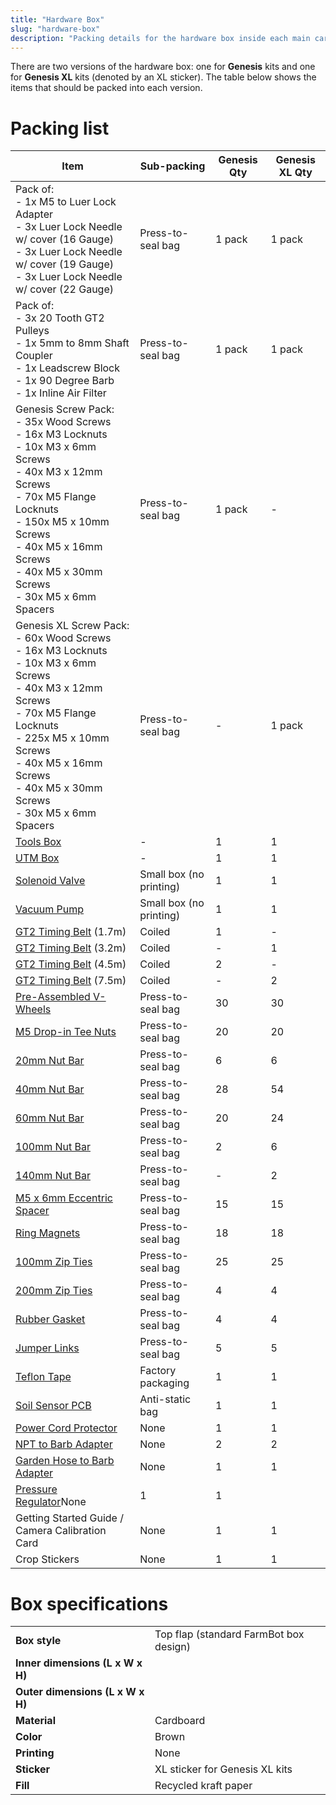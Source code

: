 ```yaml
---
title: "Hardware Box"
slug: "hardware-box"
description: "Packing details for the hardware box inside each main carton"
---
```


There are two versions of the hardware box: one for **Genesis** kits and one for **Genesis XL** kits (denoted by an <span class="fb-xl-sticker">XL</span> sticker). The table below shows the items that should be packed into each version.

# Packing list

|Item|Sub-packing|Genesis Qty|Genesis XL Qty|
|----|-----------|-----------|--------------|
|Pack of:<br>- 1x M5 to Luer Lock Adapter<br>- 3x Luer Lock Needle w/ cover (16 Gauge)<br>- 3x Luer Lock Needle w/ cover (19 Gauge)<br>- 3x Luer Lock Needle w/ cover (22 Gauge)|Press-to-seal bag|1 pack|1 pack
|Pack of:<br>- 3x 20 Tooth GT2 Pulleys<br>- 1x 5mm to 8mm Shaft Coupler<br>- 1x Leadscrew Block<br>- 1x 90 Degree Barb<br>- 1x Inline Air Filter|Press-to-seal bag|1 pack|1 pack
|Genesis Screw Pack:<br>- 35x Wood Screws<br>- 16x M3 Locknuts<br>- 10x M3 x 6mm Screws<br>- 40x M3 x 12mm Screws<br>- 70x M5 Flange Locknuts<br>- 150x M5 x 10mm Screws<br>- 40x M5 x 16mm Screws<br>- 40x M5 x 30mm Screws<br>- 30x M5 x 6mm Spacers|Press-to-seal bag|1 pack|-
|Genesis <span class="fb-xl-sticker">XL</span> Screw Pack:<br>- 60x Wood Screws<br>- 16x M3 Locknuts<br>- 10x M3 x 6mm Screws<br>- 40x M3 x 12mm Screws<br>- 70x M5 Flange Locknuts<br>- 225x M5 x 10mm Screws<br>- 40x M5 x 16mm Screws<br>- 40x M5 x 30mm Screws<br>- 30x M5 x 6mm Spacers|Press-to-seal bag|-|1 pack
|[Tools Box](tools-box.md)|-|1|1
|[UTM Box](utm-box.md)|-|1|1
|[Solenoid Valve](../../Extras/bom/electronics-and-wiring.md#solenoid-valve)|Small box (no printing)|1|1
|[Vacuum Pump](../../Extras/bom/electronics-and-wiring.md#vacuum-pump)|Small box (no printing)|1|1
|[GT2 Timing Belt](../../Extras/bom/drivetrain.md#gt2-timing-belt) (1.7m)|Coiled|1|-
|[GT2 Timing Belt](../../Extras/bom/drivetrain.md#gt2-timing-belt) (3.2m)|Coiled|-|1
|[GT2 Timing Belt](../../Extras/bom/drivetrain.md#gt2-timing-belt) (4.5m)|Coiled|2|-
|[GT2 Timing Belt](../../Extras/bom/drivetrain.md#gt2-timing-belt) (7.5m)|Coiled|-|2
|[Pre-Assembled V-Wheels](../pre-assembly/v-wheels.md)|Press-to-seal bag|30|30
|[M5 Drop-in Tee Nuts](../../Extras/bom/fasteners-and-hardware.md#tee-nuts)|Press-to-seal bag|20|20
|[20mm Nut Bar](../../Extras/bom/fasteners-and-hardware.md#20mm-nut-bar)|Press-to-seal bag|6|6
|[40mm Nut Bar](../../Extras/bom/fasteners-and-hardware.md#40mm-nut-bar)|Press-to-seal bag|28|54
|[60mm Nut Bar](../../Extras/bom/fasteners-and-hardware.md#60mm-nut-bar)|Press-to-seal bag|20|24
|[100mm Nut Bar](../../Extras/bom/fasteners-and-hardware.md#100mm-nut-bar)|Press-to-seal bag|2|6
|[140mm Nut Bar](../../Extras/bom/fasteners-and-hardware.md#140mm-nut-bar)|Press-to-seal bag|-|2
|[M5 x 6mm Eccentric Spacer](../../Extras/bom/fasteners-and-hardware.md#eccentric-spacers)|Press-to-seal bag|15|15
|[Ring Magnets](../../Extras/bom/fasteners-and-hardware.md#ring-magnets)|Press-to-seal bag|18|18
|[100mm Zip Ties](../../Extras/bom/fasteners-and-hardware.md#100mm-zip-ties)|Press-to-seal bag|25|25
|[200mm Zip Ties](../../Extras/bom/fasteners-and-hardware.md#200mm-zip-ties)|Press-to-seal bag|4|4
|[Rubber Gasket](../../Extras/bom/tubing.md#rubber-gasket)|Press-to-seal bag|4|4
|[Jumper Links](../../Extras/bom/electronics-and-wiring.md#jumper-link)|Press-to-seal bag|5|5
|[Teflon Tape](../../Extras/bom/tubing.md#teflon-tape)|Factory packaging|1|1
|[Soil Sensor PCB](../../Extras/bom/electronics-and-wiring.md#soil-sensor-pcb)|Anti-static bag|1|1
|[Power Cord Protector](../../Extras/bom/electronics-and-wiring.md#power-cord-protector)|None|1|1
|[NPT to Barb Adapter](../../Extras/bom/tubing.md#npt-to-barb-adapter)|None|2|2
|[Garden Hose to Barb Adapter](../../Extras/bom/tubing.md#garden-hose-to-barb-adapter)|None|1|1
|[Pressure Regulator](../../Extras/bom/tubing.md#pressure-regulator)None|1|1
|Getting Started Guide / Camera Calibration Card|None|1|1
|Crop Stickers|None|1|1

# Box specifications

|                              |                              |
|------------------------------|------------------------------|
|**Box style**                 |Top flap (standard FarmBot box design)
|**Inner dimensions (L x W x H)**|
|**Outer dimensions (L x W x H)**|
|**Material**                  |Cardboard
|**Color**                     |Brown
|**Printing**                  |None
|**Sticker**                   |<span class="fb-xl-sticker">XL</span> sticker for Genesis XL kits
|**Fill**                      |Recycled kraft paper

